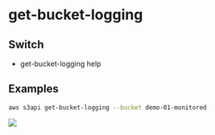 # get-bucket-logging

## Switch
* get-bucket-logging help

## Examples
````bash
aws s3api get-bucket-logging --bucket demo-01-monitored
````
[<img src="https://i.imgur.com/jfW1PSN.png">](https://i.imgur.com/jfW1PSN.png)
